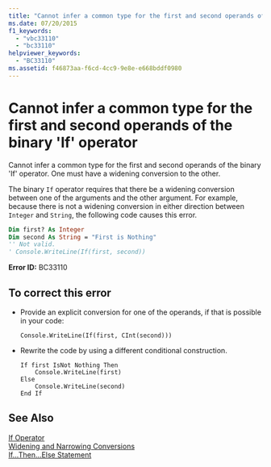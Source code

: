 ```yaml
---
title: "Cannot infer a common type for the first and second operands of the binary &#39;If&#39; operator"
ms.date: 07/20/2015
f1_keywords: 
  - "vbc33110"
  - "bc33110"
helpviewer_keywords: 
  - "BC33110"
ms.assetid: f46873aa-f6cd-4cc9-9e8e-e668bddf0980
---
```

# Cannot infer a common type for the first and second operands of the binary &#39;If&#39; operator
Cannot infer a common type for the first and second operands of the binary 'If' operator. One must have a widening conversion to the other.  
  
 The binary `If` operator requires that there be a widening conversion between one of the arguments and the other argument. For example, because there is not a widening conversion in either direction between `Integer` and `String`, the following code causes this error.  
  
```vb  
Dim first? As Integer  
Dim second As String = "First is Nothing"  
'' Not valid.  
' Console.WriteLine(If(first, second))  
```  
  
 **Error ID:** BC33110  
  
## To correct this error  
  
- Provide an explicit conversion for one of the operands, if that is possible in your code:  
  
  ```  
  Console.WriteLine(If(first, CInt(second)))   
  ```  
  
- Rewrite the code by using a different conditional construction.  
  
  ```  
  If first IsNot Nothing Then  
      Console.WriteLine(first)  
  Else  
      Console.WriteLine(second)  
  End If  
  ```  
  
## See Also  
 [If Operator](../../visual-basic/language-reference/operators/if-operator.md)  
 [Widening and Narrowing Conversions](../../visual-basic/programming-guide/language-features/data-types/widening-and-narrowing-conversions.md)  
 [If...Then...Else Statement](../../visual-basic/language-reference/statements/if-then-else-statement.md)
